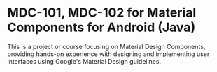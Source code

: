 # MDC-101, MDC-102 for Material Components for Android (Java)

This is a project or course focusing on Material Design Components, providing hands-on experience with designing and implementing user interfaces using Google's Material Design guidelines.






